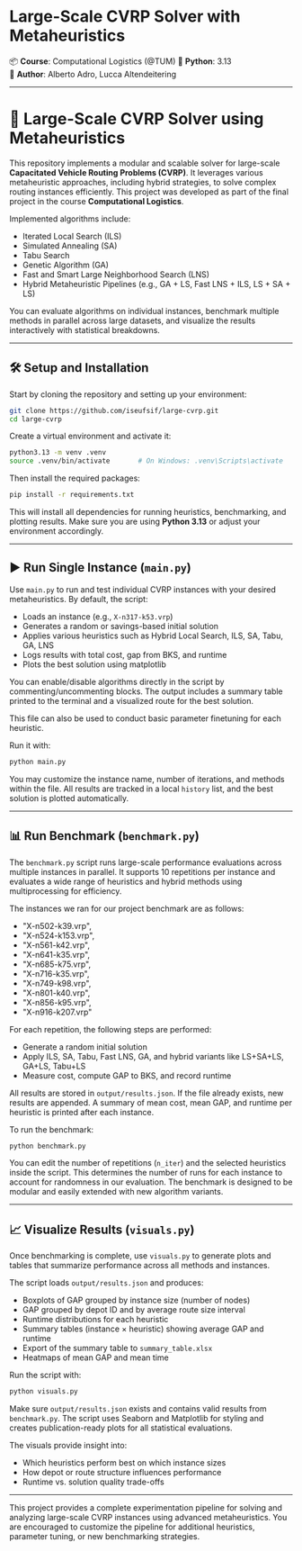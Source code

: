 # Large-Scale CVRP Solver with Metaheuristics

📦 **Course**: Computational Logistics (@TUM)
🐍 **Python**: 3.13  
📁 **Author**: Alberto Adro, Lucca Altendeitering

---

# 🚚 Large-Scale CVRP Solver using Metaheuristics

This repository implements a modular and scalable solver for large-scale **Capacitated Vehicle Routing Problems (CVRP)**. It leverages various metaheuristic approaches, including hybrid strategies, to solve complex routing instances efficiently. This project was developed as part of the final project in the course **Computational Logistics**.

Implemented algorithms include:
- Iterated Local Search (ILS)
- Simulated Annealing (SA)
- Tabu Search
- Genetic Algorithm (GA)
- Fast and Smart Large Neighborhood Search (LNS)
- Hybrid Metaheuristic Pipelines (e.g., GA + LS, Fast LNS + ILS, LS + SA + LS)

You can evaluate algorithms on individual instances, benchmark multiple methods in parallel across large datasets, and visualize the results interactively with statistical breakdowns.

---

## 🛠️ Setup and Installation

Start by cloning the repository and setting up your environment:

```bash
git clone https://github.com/iseufsif/large-cvrp.git
cd large-cvrp
```

Create a virtual environment and activate it:

```bash
python3.13 -m venv .venv
source .venv/bin/activate       # On Windows: .venv\Scripts\activate
```

Then install the required packages:

```bash
pip install -r requirements.txt
```

This will install all dependencies for running heuristics, benchmarking, and plotting results. Make sure you are using **Python 3.13** or adjust your environment accordingly.

---

## ▶️ Run Single Instance (`main.py`)

Use `main.py` to run and test individual CVRP instances with your desired metaheuristics. By default, the script:

- Loads an instance (e.g., `X-n317-k53.vrp`)
- Generates a random or savings-based initial solution
- Applies various heuristics such as Hybrid Local Search, ILS, SA, Tabu, GA, LNS
- Logs results with total cost, gap from BKS, and runtime
- Plots the best solution using matplotlib

You can enable/disable algorithms directly in the script by commenting/uncommenting blocks. The output includes a summary table printed to the terminal and a visualized route for the best solution.

This file can also be used to conduct basic parameter finetuning for each heuristic.

Run it with:

```bash
python main.py
```

You may customize the instance name, number of iterations, and methods within the file. All results are tracked in a local `history` list, and the best solution is plotted automatically.

---

## 📊 Run Benchmark (`benchmark.py`)

The `benchmark.py` script runs large-scale performance evaluations across multiple instances in parallel. It supports 10 repetitions per instance and evaluates a wide range of heuristics and hybrid methods using multiprocessing for efficiency.

The instances we ran for our project benchmark are as follows:

- "X-n502-k39.vrp", 
- "X-n524-k153.vrp",
- "X-n561-k42.vrp",
- "X-n641-k35.vrp",
- "X-n685-k75.vrp",
- "X-n716-k35.vrp",
- "X-n749-k98.vrp",
- "X-n801-k40.vrp",
- "X-n856-k95.vrp",
- "X-n916-k207.vrp"

For each repetition, the following steps are performed:
- Generate a random initial solution
- Apply ILS, SA, Tabu, Fast LNS, GA, and hybrid variants like LS+SA+LS, GA+LS, Tabu+LS
- Measure cost, compute GAP to BKS, and record runtime

All results are stored in `output/results.json`. If the file already exists, new results are appended. A summary of mean cost, mean GAP, and runtime per heuristic is printed after each instance.

To run the benchmark:

```bash
python benchmark.py
```

You can edit the number of repetitions (`n_iter`) and the selected heuristics inside the script. This determines the number of runs for each instance to account for randomness in our evaluation. The benchmark is designed to be modular and easily extended with new algorithm variants.

---

## 📈 Visualize Results (`visuals.py`)

Once benchmarking is complete, use `visuals.py` to generate plots and tables that summarize performance across all methods and instances.

The script loads `output/results.json` and produces:

- Boxplots of GAP grouped by instance size (number of nodes)
- GAP grouped by depot ID and by average route size interval
- Runtime distributions for each heuristic
- Summary tables (instance × heuristic) showing average GAP and runtime
- Export of the summary table to `summary_table.xlsx`
- Heatmaps of mean GAP and mean time

Run the script with:

```bash
python visuals.py
```

Make sure `output/results.json` exists and contains valid results from `benchmark.py`. The script uses Seaborn and Matplotlib for styling and creates publication-ready plots for all statistical evaluations.

The visuals provide insight into:
- Which heuristics perform best on which instance sizes
- How depot or route structure influences performance
- Runtime vs. solution quality trade-offs

---

This project provides a complete experimentation pipeline for solving and analyzing large-scale CVRP instances using advanced metaheuristics. You are encouraged to customize the pipeline for additional heuristics, parameter tuning, or new benchmarking strategies.




